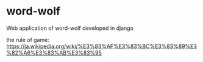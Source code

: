 # word-wolf
Web application of word-wolf developed in django

the rule of game: https://ja.wikipedia.org/wiki/%E3%83%AF%E3%83%BC%E3%83%89%E3%82%A6%E3%83%AB%E3%83%95
